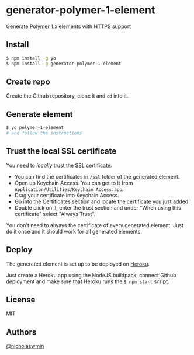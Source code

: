 # generator-polymer-1-element

Generate [Polymer 1.x][polymer-1] elements with HTTPS support

## Install

```bash
$ npm install -g yo
$ npm install -g generator-polymer-1-element
```

## Create repo

Create the Github repository, clone it and `cd` into it.

## Generate element

```bash
$ yo polymer-1-element
# and follow the instructions
```

## Trust the local SSL certificate

You need to *locally* trust the SSL certificate:

- You can find the certificates in `/ssl` folder of the generated element.
- Open up Keychain Access. You can get to it from `Application/Utilities/Keychain Access.app`.
- Drag your certificate into Keychain Access.
- Go into the Certificates section and locate the certificate you just added
- Double click on it, enter the trust section and under "When using this certificate" select "Always Trust".

You don't need to always the certificate of every generated element.
Just do it once and it should work for all generated elements.

## Deploy

The generated element is set up to be deployed on [Heroku][heroku].

Just create a Heroku app using the NodeJS buildpack, connect Github deployment
and make sure that Heroku runs the `$ npm start` script.

## License

MIT

## Authors

[@nicholaswmin][nicholasmin]

[polymer-1]: https://polymer-library.polymer-project.org/1.0/docs/about_10
[heroku]: https://heroku.com
[nicholasmin]: https://github.com/nicholaswmin
